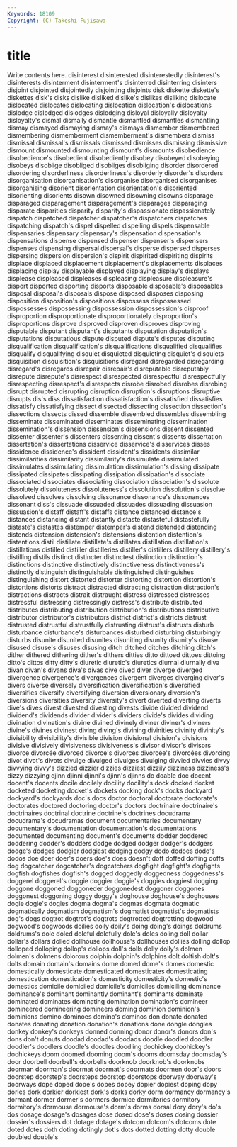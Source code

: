 ```yaml
---
Keywords: 18109 
Copyright: (C) Takeshi Fujisawa
---
```


# title

Write contents here.
disinterest disinterested disinterestedly disinterest's disinterests disinterment disinterment's disinterred disinterring disinters
disjoint disjointed disjointedly disjointing disjoints disk diskette diskette's diskettes disk's
disks dislike disliked dislike's dislikes disliking dislocate dislocated dislocates dislocating
dislocation dislocation's dislocations dislodge dislodged dislodges dislodging disloyal disloyally disloyalty
disloyalty's dismal dismally dismantle dismantled dismantles dismantling dismay dismayed dismaying
dismay's dismays dismember dismembered dismembering dismemberment dismemberment's dismembers dismiss dismissal
dismissal's dismissals dismissed dismisses dismissing dismissive dismount dismounted dismounting dismount's
dismounts disobedience disobedience's disobedient disobediently disobey disobeyed disobeying disobeys disoblige
disobliged disobliges disobliging disorder disordered disordering disorderliness disorderliness's disorderly disorder's
disorders disorganisation disorganisation's disorganise disorganised disorganises disorganising disorient disorientation disorientation's
disoriented disorienting disorients disown disowned disowning disowns disparage disparaged disparagement
disparagement's disparages disparaging disparate disparities disparity disparity's dispassionate dispassionately dispatch
dispatched dispatcher dispatcher's dispatchers dispatches dispatching dispatch's dispel dispelled dispelling
dispels dispensable dispensaries dispensary dispensary's dispensation dispensation's dispensations dispense dispensed
dispenser dispenser's dispensers dispenses dispensing dispersal dispersal's disperse dispersed disperses
dispersing dispersion dispersion's dispirit dispirited dispiriting dispirits displace displaced displacement
displacement's displacements displaces displacing display displayable displayed displaying display's displays
displease displeased displeases displeasing displeasure displeasure's disport disported disporting disports
disposable disposable's disposables disposal disposal's disposals dispose disposed disposes disposing
disposition disposition's dispositions dispossess dispossessed dispossesses dispossessing dispossession dispossession's disproof
disproportion disproportionate disproportionately disproportion's disproportions disprove disproved disproven disproves disproving
disputable disputant disputant's disputants disputation disputation's disputations disputatious dispute disputed
dispute's disputes disputing disqualification disqualification's disqualifications disqualified disqualifies disqualify disqualifying
disquiet disquieted disquieting disquiet's disquiets disquisition disquisition's disquisitions disregard disregarded
disregarding disregard's disregards disrepair disrepair's disreputable disreputably disrepute disrepute's disrespect
disrespected disrespectful disrespectfully disrespecting disrespect's disrespects disrobe disrobed disrobes disrobing
disrupt disrupted disrupting disruption disruption's disruptions disruptive disrupts dis's diss
dissatisfaction dissatisfaction's dissatisfied dissatisfies dissatisfy dissatisfying dissect dissected dissecting dissection
dissection's dissections dissects dissed dissemble dissembled dissembles dissembling disseminate disseminated
disseminates disseminating dissemination dissemination's dissension dissension's dissensions dissent dissented dissenter
dissenter's dissenters dissenting dissent's dissents dissertation dissertation's dissertations disservice disservice's
disservices disses dissidence dissidence's dissident dissident's dissidents dissimilar dissimilarities dissimilarity
dissimilarity's dissimulate dissimulated dissimulates dissimulating dissimulation dissimulation's dissing dissipate dissipated
dissipates dissipating dissipation dissipation's dissociate dissociated dissociates dissociating dissociation dissociation's
dissolute dissolutely dissoluteness dissoluteness's dissolution dissolution's dissolve dissolved dissolves dissolving
dissonance dissonance's dissonances dissonant diss's dissuade dissuaded dissuades dissuading dissuasion
dissuasion's distaff distaff's distaffs distance distanced distance's distances distancing distant
distantly distaste distasteful distastefully distaste's distastes distemper distemper's distend distended
distending distends distension distension's distensions distention distention's distentions distil distillate
distillate's distillates distillation distillation's distillations distilled distiller distilleries distiller's distillers
distillery distillery's distilling distils distinct distincter distinctest distinction distinction's distinctions
distinctive distinctively distinctiveness distinctiveness's distinctly distinguish distinguishable distinguished distinguishes distinguishing
distort distorted distorter distorting distortion distortion's distortions distorts distract distracted
distracting distraction distraction's distractions distracts distrait distraught distress distressed distresses
distressful distressing distressingly distress's distribute distributed distributes distributing distribution distribution's
distributions distributive distributor distributor's distributors district district's districts distrust distrusted
distrustful distrustfully distrusting distrust's distrusts disturb disturbance disturbance's disturbances disturbed
disturbing disturbingly disturbs disunite disunited disunites disuniting disunity disunity's disuse
disused disuse's disuses disusing ditch ditched ditches ditching ditch's dither
dithered dithering dither's dithers ditties ditto dittoed dittoes dittoing ditto's
dittos ditty ditty's diuretic diuretic's diuretics diurnal diurnally diva divan
divan's divans diva's divas dive dived diver diverge diverged divergence
divergence's divergences divergent diverges diverging diver's divers diverse diversely diversification
diversification's diversified diversifies diversify diversifying diversion diversionary diversion's diversions diversities
diversity diversity's divert diverted diverting diverts dive's dives divest divested
divesting divests divide divided dividend dividend's dividends divider divider's dividers
divide's divides dividing divination divination's divine divined divinely diviner diviner's
diviners divine's divines divinest diving diving's divining divinities divinity divinity's
divisibility divisibility's divisible division divisional division's divisions divisive divisively divisiveness
divisiveness's divisor divisor's divisors divorce divorcée divorced divorce's divorces divorcée's
divorcées divorcing divot divot's divots divulge divulged divulges divulging divvied
divvies divvy divvying divvy's dizzied dizzier dizzies dizziest dizzily dizziness
dizziness's dizzy dizzying djinn djinni djinni's djinn's djinns do doable
doc docent docent's docents docile docilely docility docility's dock docked
docket docketed docketing docket's dockets docking dock's docks dockyard dockyard's
dockyards doc's docs doctor doctoral doctorate doctorate's doctorates doctored doctoring
doctor's doctors doctrinaire doctrinaire's doctrinaires doctrinal doctrine doctrine's doctrines docudrama
docudrama's docudramas document documentaries documentary documentary's documentation documentation's documentations documented
documenting document's documents dodder doddered doddering dodder's dodders dodge dodged
dodger dodger's dodgers dodge's dodges dodgier dodgiest dodging dodgy dodo
dodoes dodo's dodos doe doer doer's doers doe's does doesn't
doff doffed doffing doffs dog dogcatcher dogcatcher's dogcatchers dogfight dogfight's
dogfights dogfish dogfishes dogfish's dogged doggedly doggedness doggedness's doggerel doggerel's
doggie doggier doggie's doggies doggiest dogging doggone doggoned doggoneder doggonedest
doggoner doggones doggonest doggoning doggy doggy's doghouse doghouse's doghouses dogie
dogie's dogies dogma dogma's dogmas dogmata dogmatic dogmatically dogmatism dogmatism's
dogmatist dogmatist's dogmatists dog's dogs dogtrot dogtrot's dogtrots dogtrotted dogtrotting
dogwood dogwood's dogwoods doilies doily doily's doing doing's doings doldrums
doldrums's dole doled doleful dolefully dole's doles doling doll dollar
dollar's dollars dolled dollhouse dollhouse's dollhouses dollies dolling dollop dolloped
dolloping dollop's dollops doll's dolls dolly dolly's dolmen dolmen's dolmens
dolorous dolphin dolphin's dolphins dolt doltish dolt's dolts domain domain's
domains dome domed dome's domes domestic domestically domesticate domesticated domesticates
domesticating domestication domestication's domesticity domesticity's domestic's domestics domicile domiciled domicile's
domiciles domiciling dominance dominance's dominant dominantly dominant's dominants dominate dominated
dominates dominating domination domination's domineer domineered domineering domineers doming dominion
dominion's dominions domino dominoes domino's dominos don donate donated donates
donating donation donation's donations done dongle dongles donkey donkey's donkeys
donned donning donor donor's donors don's dons don't donuts doodad
doodad's doodads doodle doodled doodler doodler's doodlers doodle's doodles doodling
doohickey doohickey's doohickeys doom doomed dooming doom's dooms doomsday doomsday's
door doorbell doorbell's doorbells doorknob doorknob's doorknobs doorman doorman's doormat
doormat's doormats doormen door's doors doorstep doorstep's doorsteps doorstop doorstops
doorway doorway's doorways dope doped dope's dopes dopey dopier dopiest
doping dopy dories dork dorkier dorkiest dork's dorks dorky dorm
dormancy dormancy's dormant dormer dormer's dormers dormice dormitories dormitory dormitory's
dormouse dormouse's dorm's dorms dorsal dory dory's do's dos dosage
dosage's dosages dose dosed dose's doses dosing dossier dossier's dossiers
dot dotage dotage's dotcom dotcom's dotcoms dote doted dotes doth
doting dotingly dot's dots dotted dotting dotty double doubled double's
